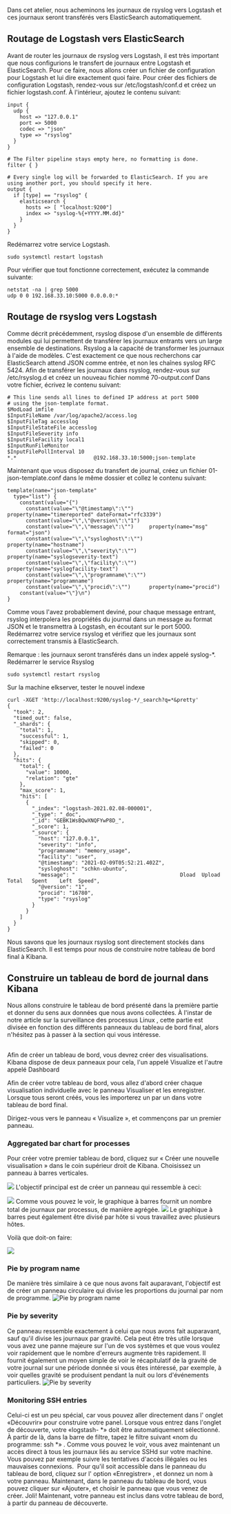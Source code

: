 
Dans cet atelier, nous acheminons les journaux de rsyslog vers Logstash et ces
journaux seront transférés vers ElasticSearch automatiquement.

## Routage de Logstash vers ElasticSearch

Avant de router les journaux de rsyslog vers Logstash, il est très important que
nous configurions le transfert de journaux entre Logstash et ElasticSearch.
Pour ce faire, nous allons créer un fichier de configuration pour Logstash et lui
dire exactement quoi faire.
Pour créer des fichiers de configuration Logstash, rendez-vous sur /etc/logstash/conf.d
et créez un fichier logstash.conf.
À l'intérieur, ajoutez le contenu suivant:

```
input {                                                                                      
  udp {
    host => "127.0.0.1"
    port => 5000
    codec => "json"
    type => "rsyslog"
  }                                                                                          
}                                                                                            

# The Filter pipeline stays empty here, no formatting is done.
filter { }                                                                                   

# Every single log will be forwarded to ElasticSearch. If you are using another port, you should specify it here.                                                                                             
output {                                                                                     
  if [type] == "rsyslog" {                                                                   
    elasticsearch {
      hosts => [ "localhost:9200"]    
      index => "syslog-%{+YYYY.MM.dd}"
    }                                    
  }         
}
```

Redémarrez votre service Logstash.
```
sudo systemctl restart logstash
```
Pour vérifier que tout fonctionne correctement, exécutez la commande suivante:
```
netstat -na | grep 5000
udp 0 0 192.168.33.10:5000 0.0.0.0:*
```
## Routage de rsyslog vers Logstash
Comme décrit précédemment, rsyslog dispose d'un ensemble de différents modules qui
lui permettent de transférer les journaux entrants vers un large ensemble de destinations.
Rsyslog a la capacité de transformer les journaux à l'aide de modèles. C'est exactement
ce que nous recherchons car ElasticSearch attend JSON comme entrée, et non les chaînes
syslog RFC 5424.
Afin de transférer les journaux dans rsyslog, rendez-vous sur /etc/rsyslog.d et
créez un nouveau fichier nommé 70-output.conf
Dans votre fichier, écrivez le contenu suivant:
```
# This line sends all lines to defined IP address at port 5000
# using the json-template format.
$ModLoad imfile
$InputFileName /var/log/apache2/access.log
$InputFileTag accesslog
$InputFileStateFile accesslog
$InputFileSeverity info
$InputFileFacility local1
$InputRunFileMonitor
$InputFilePollInterval 10
*.*                         @192.168.33.10:5000;json-template
```

Maintenant que vous disposez du transfert de journal, créez un fichier 01-json-template.conf dans le même dossier et collez le contenu suivant:

```
template(name="json-template"
  type="list") {
    constant(value="{")
      constant(value="\"@timestamp\":\"")     property(name="timereported" dateFormat="rfc3339")
      constant(value="\",\"@version\":\"1")
      constant(value="\",\"message\":\"")     property(name="msg" format="json")
      constant(value="\",\"sysloghost\":\"")  property(name="hostname")
      constant(value="\",\"severity\":\"")    property(name="syslogseverity-text")
      constant(value="\",\"facility\":\"")    property(name="syslogfacility-text")
      constant(value="\",\"programname\":\"") property(name="programname")
      constant(value="\",\"procid\":\"")      property(name="procid")
    constant(value="\"}\n")
}
```

Comme vous l'avez probablement deviné, pour chaque message entrant, rsyslog interpolera
les propriétés du journal dans un message au format JSON et le transmettra à Logstash,
en écoutant sur le port 5000.
Redémarrez votre service rsyslog et vérifiez que les journaux sont correctement transmis
à ElasticSearch.

Remarque : les journaux seront transférés dans un index appelé syslog-*.
Redémarrer le service Rsyslog
```
sudo systemctl restart rsyslog
```
Sur la machine elkserver, tester le nouvel indexe
```
curl -XGET 'http://localhost:9200/syslog-*/_search?q=*&pretty'
{
  "took": 2,
  "timed_out": false,
  "_shards": {
    "total": 1,
    "successful": 1,
    "skipped": 0,
    "failed": 0
  },
  "hits": {
    "total": {
      "value": 10000,
      "relation": "gte"
    },
    "max_score": 1,
    "hits": [
      {
        "_index": "logstash-2021.02.08-000001",
        "_type": "_doc",
        "_id": "GEBK1WsBQwXNQFYwP8D_",
        "_score": 1,
        "_source": {
          "host": "127.0.0.1",
          "severity": "info",
          "programname": "memory_usage",
          "facility": "user",
          "@timestamp": "2021-02-09T05:52:21.402Z",
          "sysloghost": "schkn-ubuntu",
          "message": "                                  Dload  Upload   Total   Spent    Left  Speed",
          "@version": "1",
          "procid": "16780",
          "type": "rsyslog"
        }
      }
    ]
  }
}
```
Nous savons que les journaux rsyslog sont directement stockés dans ElasticSearch.
Il est temps pour nous de construire notre tableau de bord final à Kibana.

## Construire un tableau de bord de journal dans Kibana
Nous allons construire le tableau de bord présenté dans la première partie et donner
du sens aux données que nous avons collectées.
À l'instar de notre article sur la surveillance des processus Linux , cette partie
est divisée en fonction des différents panneaux du tableau de bord final, alors
n'hésitez pas à passer à la section qui vous intéresse.

##

Afin de créer un tableau de bord, vous devrez créer des visualisations. Kibana
dispose de deux panneaux pour cela, l'un appelé Visualize et l'autre appelé Dashboard

Afin de créer votre tableau de bord, vous allez d'abord créer chaque visualisation
individuelle avec le panneau Visualiser et les enregistrer.
Lorsque tous seront créés, vous les importerez un par un dans votre tableau de bord final.

Dirigez-vous vers le panneau « Visualize », et commençons par un premier panneau.

### Aggregated bar chart for processes
Pour créer votre premier tableau de bord, cliquez sur « Créer une nouvelle visualisation » dans le coin supérieur droit de Kibana. Choisissez un panneau à barres verticales.

![](images/rsyslog-bar-chart.png)
L'objectif principal est de créer un panneau qui ressemble à ceci:

![](images/rsyslog-log-split-by-host.png)
Comme vous pouvez le voir, le graphique à barres fournit un nombre total de journaux par processus, de manière agrégée.
![](images/rsyslog-log-split-by-process.png)
Le graphique à barres peut également être divisé par hôte si vous travaillez avec plusieurs hôtes.

Voilà que doit-on faire:

![](images/rsyslog-bar-chart-cheatsheet.png)

### Pie by program name

De manière très similaire à ce que nous avons fait auparavant, l'objectif est de créer un panneau circulaire qui divise les proportions du journal par nom de programme.
![Pie by program name](images/rsyslog-pie-by-program.png)

### Pie by severity
Ce panneau ressemble exactement à celui que nous avons fait auparavant, sauf qu'il divise les journaux par gravité.
Cela peut être très utile lorsque vous avez une panne majeure sur l'un de vos systèmes et que vous voulez voir rapidement que le nombre d'erreurs augmente très rapidement.
Il fournit également un moyen simple de voir le récapitulatif de la gravité de votre journal sur une période donnée si vous êtes intéressé, par exemple, à voir quelles gravité se produisent pendant la nuit ou lors d'événements particuliers.
![Pie by severity](images/rsyslog-pie-by-severity.png)

### Monitoring SSH entries
Celui-ci est un peu spécial, car vous pouvez aller directement dans l' onglet «Découvrir» pour construire votre panel.
Lorsque vous entrez dans l'onglet de découverte, votre «logstash- *» doit être automatiquement sélectionné.
À partir de là, dans la barre de filtre, tapez le filtre suivant «nom du programme: ssh *» .
Comme vous pouvez le voir, vous avez maintenant un accès direct à tous les journaux liés au service SSHd sur votre machine. Vous pouvez par exemple suivre les tentatives d'accès illégales ou les mauvaises connexions.
![]()
Pour qu'il soit accessible dans le panneau du tableau de bord, cliquez sur l' option «Enregistrer» , et donnez un nom à votre panneau.
Maintenant, dans le panneau du tableau de bord, vous pouvez cliquer sur «Ajouter», et choisir le panneau que vous venez de créer.
Joli! Maintenant, votre panneau est inclus dans votre tableau de bord, à partir du panneau de découverte.
![]()
